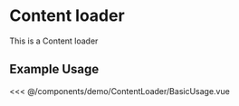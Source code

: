 <script setup>
import BasicUsage from './demo/ContentLoader/BasicUsage.vue'
</script>

# Content loader

This is a Content loader

## Example Usage

<DemoContainer>
  <BasicUsage/>
</DemoContainer>

<<< @/components/demo/ContentLoader/BasicUsage.vue
